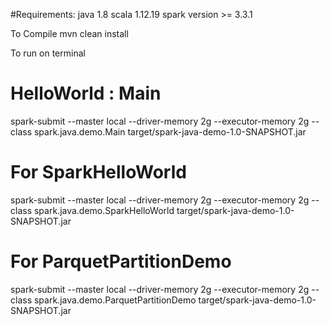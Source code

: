 #Requirements: 
java 1.8
scala 1.12.19
spark version >= 3.3.1

To Compile
mvn clean install


To run on terminal

# HelloWorld : Main
spark-submit --master local --driver-memory 2g --executor-memory 2g --class spark.java.demo.Main target/spark-java-demo-1.0-SNAPSHOT.jar

# For SparkHelloWorld
spark-submit --master local --driver-memory 2g --executor-memory 2g --class spark.java.demo.SparkHelloWorld target/spark-java-demo-1.0-SNAPSHOT.jar

# For ParquetPartitionDemo
spark-submit --master local --driver-memory 2g --executor-memory 2g --class spark.java.demo.ParquetPartitionDemo target/spark-java-demo-1.0-SNAPSHOT.jar